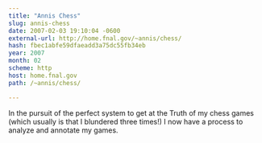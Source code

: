 ```yaml
---
title: "Annis Chess"
slug: annis-chess
date: 2007-02-03 19:10:04 -0600
external-url: http://home.fnal.gov/~annis/chess/
hash: fbec1abfe59dfaeadd3a75dc55fb34eb
year: 2007
month: 02
scheme: http
host: home.fnal.gov
path: /~annis/chess/

---
```


In the pursuit of the perfect system to get at the Truth of my chess games (which usually is that I blundered three times!) I now have a process to analyze and annotate my games.
